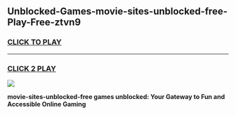 
## Unblocked-Games-movie-sites-unblocked-free-Play-Free-ztvn9
<h3>
<a href="https://premium76.site?title=movie-sites-unblocked-free&ref=23A">CLICK TO PLAY</a></h3>
<hr>

<h3>
<a href="https://premium76.site?title=movie-sites-unblocked-free&ref=23A">CLICK 2 PLAY</a>
  
</h3>

<a href="https://premium76.site?title=movie-sites-unblocked-free&ref=23A"><img src="https://clearcache.store/games.png"></a>


**movie-sites-unblocked-free games unblocked: Your Gateway to Fun and Accessible Online Gaming**
